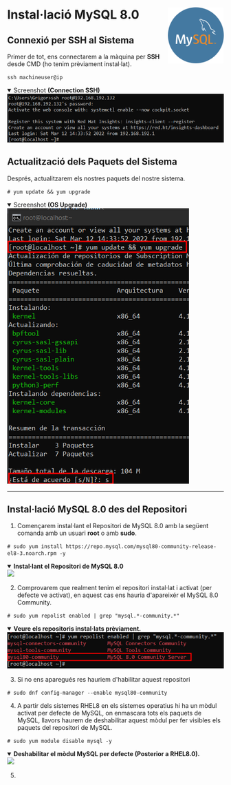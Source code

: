 # Instal·lació MySQL 8.0 <img align="right" width="130" src="../imatges/mysql_logo.png"/>

## Connexió per SSH al Sistema
Primer de tot, ens connectarem a la màquina per **SSH** desde CMD (ho tenim prèviament instal·lat).
```
ssh machineuser@ip 
```
<details open>
<summary>Screenshot <b>(Connection SSH)</b></summary>
<img src="captures/ssh.png">
</details>

## Actualització dels Paquets del Sistema
Després, actualitzarem els nostres paquets del nostre sistema.
```
# yum update && yum upgrade
```
<details open>
<summary>Screenshot <b>(OS Upgrade)</b></summary>
<img src="captures/upgrade.png">
</details>
<hr>

## Instal·lació MySQL 8.0 des del Repositori
1. Començarem instal·lant el Repositori de MySQL 8.0 amb la següent comanda amb un usuari **root** o amb **sudo**.
```
# sudo yum install https://repo.mysql.com/mysql80-community-release-el8-3.noarch.rpm -y
```
<details open>
<summary><b>Instal·lant el Repositori de MySQL 8.0</b></summary>
<img src="captures/install_repository_mysql.png">
</details>

2. Comprovarem que realment tenim el repositori instal·lat i activat (per defecte ve activat), en aquest cas ens hauria d'apareixér el MySQL 8.0 Community.
```
# sudo yum repolist enabled | grep "mysql.*-community.*"
```
<details open>
<summary><b>Veure els repositoris instal·lats prèviament.</b></summary>
<img src="captures/check_repo.png">
</details>

3. Si no ens aparegués res hauriem d'habilitar aquest repositori
```
# sudo dnf config-manager --enable mysql80-community
```

4. A partir dels sistemes RHEL8 en els sistemes operatius hi ha un mòdul activat per defecte de MySQL, on enmascara tots els paquets de MySQL, llavors haurem de deshabilitar aquest mòdul per fer visibles els paquets del repositori de MySQL.

```
# sudo yum module disable mysql -y
```
<details open>
<summary><b>Deshabilitar el mòdul MySQL per defecte (Posterior a RHEL8.0).</b></summary>
<img src="captures/disable_default_module.png">
</details>

5. 




